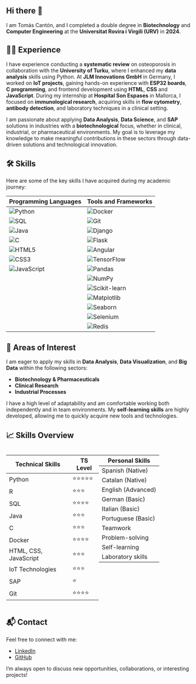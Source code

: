 ## Hi there 👋

I am Tomás Cantón, and I completed a double degree in **Biotechnology** and **Computer Engineering** at the **Universitat Rovira i Virgili (URV)** in **2024**.

## 🧑‍💼 Experience

I have experience conducting a **systematic review** on osteoporosis in collaboration with the **University of Turku**, where I enhanced my **data analysis** skills using Python. At **JLM Innovations GmbH** in Germany, I worked on **IoT projects**, gaining hands-on experience with **ESP32 boards**, **C programming**, and frontend development using **HTML**, **CSS** and **JavaScript**. During my internship at **Hospital Son Espases** in Mallorca, I focused on **immunological research**, acquiring skills in **flow cytometry**, **antibody detection**, and laboratory techniques in a clinical setting.

I am passionate about applying **Data Analysis**, **Data Science**, and **SAP** solutions in industries with a **biotechnological** focus, whether in clinical, industrial, or pharmaceutical environments. My goal is to leverage my knowledge to make meaningful contributions in these sectors through data-driven solutions and technological innovation.

## 🛠️ Skills

Here are some of the key skills I have acquired during my academic journey:

| Programming Languages | Tools and Frameworks |
|-----------------------|----------------------|
| ![Python](https://img.shields.io/badge/-Python-blue?style=flat&logo=python) | ![Docker](https://img.shields.io/badge/-Docker-2496ED?style=flat&logo=docker) |
| ![SQL](https://img.shields.io/badge/-SQL-lightgrey?style=flat&logo=postgresql) | ![Git](https://img.shields.io/badge/-Git-F05032?style=flat&logo=git) |
| ![Java](https://img.shields.io/badge/-Java-orange?style=flat&logo=java) | ![Django](https://img.shields.io/badge/-Django-092E20?style=flat&logo=django) |
| ![C](https://img.shields.io/badge/-C-informational?style=flat&logo=c) | ![Flask](https://img.shields.io/badge/-Flask-000000?style=flat&logo=flask) |
| ![HTML5](https://img.shields.io/badge/-HTML5-E34F26?style=flat&logo=html5&logoColor=white) | ![Angular](https://img.shields.io/badge/-Angular-DD0031?style=flat&logo=angular) |
| ![CSS3](https://img.shields.io/badge/-CSS3-1572B6?style=flat&logo=css3) | ![TensorFlow](https://img.shields.io/badge/-TensorFlow-FF6F00?style=flat&logo=tensorflow) |
| ![JavaScript](https://img.shields.io/badge/-JavaScript-yellow?style=flat&logo=javascript) | ![Pandas](https://img.shields.io/badge/-Pandas-150458?style=flat&logo=pandas) |
|  | ![NumPy](https://img.shields.io/badge/-NumPy-013243?style=flat&logo=numpy) |
|  | ![Scikit-learn](https://img.shields.io/badge/-Scikit%20Learn-F7931E?style=flat&logo=scikit-learn) |
|  | ![Matplotlib](https://img.shields.io/badge/-Matplotlib-2C5BB4?style=flat&logo=matplotlib) |
|  | ![Seaborn](https://img.shields.io/badge/-Seaborn-3776AB?style=flat&logo=python) |
|  | ![Selenium](https://img.shields.io/badge/-Selenium-43B02A?style=flat&logo=selenium) |
|  | ![Redis](https://img.shields.io/badge/-Redis-DC382D?style=flat&logo=redis) |

    
## 🌟 Areas of Interest

I am eager to apply my skills in **Data Analysis**, **Data Visualization**, and **Big Data** within the following sectors:

- **Biotechnology & Pharmaceuticals**
- **Clinical Research**
- **Industrial Processes**

I have a high level of adaptability and am comfortable working both independently and in team environments. My **self-learning skills** are highly developed, allowing me to quickly acquire new tools and technologies.

## 📈 Skills Overview

<div style="display: flex; justify-content: space-between;">

  <table>
    <thead>
      <tr>
        <th>Technical Skills</th>
        <th>TS Level</th>
      </tr>
    </thead>
    <tbody>
      <tr>
        <td>Python</td>
        <td>⭐⭐⭐⭐⭐</td>
      </tr>
      <tr>
        <td>R</td>
        <td>⭐⭐⭐</td>
      </tr>
      <tr>
        <td>SQL</td>
        <td>⭐⭐⭐⭐</td>
      </tr>
      <tr>
        <td>Java</td>
        <td>⭐⭐⭐</td>
      </tr>
      <tr>
        <td>C</td>
        <td>⭐⭐⭐</td>
      </tr>
      <tr>
        <td>Docker</td>
        <td>⭐⭐⭐⭐</td>
      </tr>
      <tr>
        <td>HTML, CSS, JavaScript</td>
        <td>⭐⭐⭐</td>
      </tr>
      <tr>
        <td>IoT Technologies</td>
        <td>⭐⭐⭐</td>
      </tr>
      <tr>
        <td>SAP</td>
        <td>⭐</td>
      </tr>
      <tr>
        <td>Git</td>
        <td>⭐⭐⭐⭐</td>
      </tr>
    </tbody>
  </table>

  <table>
    <thead>
      <tr>
        <th>Personal Skills</th>
      </tr>
    </thead>
    <tbody>
      <tr>
        <td>Spanish (Native)</td>
      </tr>
      <tr>
        <td>Catalan (Native)</td>
      </tr>
      <tr>
        <td>English (Advanced)</td>
      </tr>
      <tr>
        <td>German (Basic)</td>
      </tr>
      <tr>
        <td>Italian (Basic)</td>
      </tr>
      <tr>
        <td>Portuguese (Basic)</td>
      </tr>
      <tr>
        <td>Teamwork</td>
      </tr>
      <tr>
        <td>Problem-solving</td>
      </tr>
      <tr>
        <td>Self-learning</td>
      </tr>
      <tr>
        <td>Laboratory skills</td>
      </tr>
    </tbody>
  </table>

</div>


## 📬 Contact

Feel free to connect with me:
- [LinkedIn](https://www.linkedin.com/in/tom%C3%A1s-cant%C3%B3n-cordeiro-008035202)
- [GitHub](https://github.com/tomascan)

I’m always open to discuss new opportunities, collaborations, or interesting projects!
